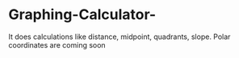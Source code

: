 # Graphing-Calculator-
It does calculations like distance, midpoint, quadrants, slope. Polar coordinates are coming soon
